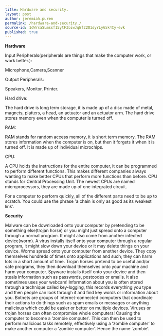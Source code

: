 ```yaml
---
title: Hardware and security.
layout: post
author: jeremiah.puren
permalink: /hardware-and-security./
source-id: 1dWrsaSLmssf15ytF3biwJqEf22Q1syYLyG5k4Cy-evk
published: true
---
```

**Hardware**

Input Peripherals(peripherals are things that make the computer work, or work better.):

Microphone,Camera,Scanner

Output Peripherals:

Speakers, Monitor, Printer.

Hard drive:

The hard drive is long term storage, it is made up of a disc made of metal, magnets, platters, a head, an actuator and an actuator arm. The hard drive stores memory even when the computer is turned off.

RAM:

RAM stands for random access memory, it is short term memory. The RAM stores information when the computer is on, but then it forgets it when it is turned off. It is made up of individual microchips.

CPU:

A CPU holds the instructions for the entire computer, it can be programmed to perform different functions. This makes different companies always wanting to make better CPUs that perform more functions than before. CPU stands for Central Processing Unit. The newest CPUs are named microprocessors, they are made up of one integrated circuit.

For a computer to perform quickly, all of the different parts need to be up to scratch. You could use the phrase 'a chain is only as good as its weakest link'.

**Security**

Malware can be downloaded onto your computer by pretending to be something else(trojan horse) or you might just spread onto a computer through a normal program. It might also come from another infected device(worm). A virus installs itself onto your computer through a regular program, it might slow down your device or it may delete things on your device. Worms spread onto your computer from another device. They copy themselves hundreds of times onto applications and such; they can harm lots in a short amount of time. Trojan horses pretend to be useful and/or safe programs, they then download themselves onto your machine and harm your computer. Spyware installs itself onto your device and then steals information such as passwords, postcodes or emails. It also sometimes uses your webcam! Information about you is often stored through a technique called key-logging, this records everything you type and then people can look through it and find key words or information about you. Botnets are groups of internet-connected computers that coordinate their actions to do things such as spam emails or messages  or anything malicious which could be easier or better on multiple devices. Viruses or trojan horses can often compromise whole computers! Causing the computer to become a 'zombie computer'. This can then be used to perform malicious tasks remotely, effectively using a ‘zombie computer’ to make another computer a ‘zombie computer’. Hence the name ‘zombie’.

